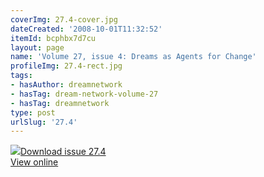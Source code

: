 ```yaml
---
coverImg: 27.4-cover.jpg
dateCreated: '2008-10-01T11:32:52'
itemId: bcphbx7d7cu
layout: page
name: 'Volume 27, issue 4: Dreams as Agents for Change'
profileImg: 27.4-rect.jpg
tags:
- hasAuthor: dreamnetwork
- hasTag: dream-network-volume-27
- hasTag: dreamnetwork
type: post
urlSlug: '27.4'
---
```

<img class="card-journal-img" src="../images/27.4-rect.jpg"/><a href="../files/pdfs/Volume_27/27.4_agents_for_change.pdf" download="">Download issue 27.4</a><br><a href="../files/pdfs/Volume_27/27.4_agents_for_change.pdf">View online</a>